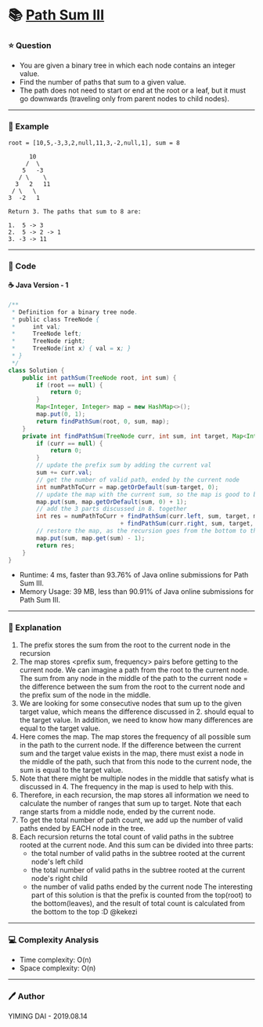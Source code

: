 # :books: [Path Sum III](https://leetcode.com/problems/path-sum-iii/)

### :star: Question

- You are given a binary tree in which each node contains an integer value.
- Find the number of paths that sum to a given value.
- The path does not need to start or end at the root or a leaf, but it must go downwards (traveling only from parent nodes to child nodes).

--- 

### :car: Example

```
root = [10,5,-3,3,2,null,11,3,-2,null,1], sum = 8

      10
     /  \
    5   -3
   / \    \
  3   2   11
 / \   \
3  -2   1

Return 3. The paths that sum to 8 are:

1.  5 -> 3
2.  5 -> 2 -> 1
3. -3 -> 11
```

---

### :hammer: Code

#### :coffee: Java Version - 1

```java
/**
 * Definition for a binary tree node.
 * public class TreeNode {
 *     int val;
 *     TreeNode left;
 *     TreeNode right;
 *     TreeNode(int x) { val = x; }
 * }
 */
class Solution {
    public int pathSum(TreeNode root, int sum) {
        if (root == null) {
            return 0;
        }
        Map<Integer, Integer> map = new HashMap<>();
        map.put(0, 1);
        return findPathSum(root, 0, sum, map);  
    }
    private int findPathSum(TreeNode curr, int sum, int target, Map<Integer, Integer> map) {
        if (curr == null) {
            return 0;
        }
        // update the prefix sum by adding the current val
        sum += curr.val;
        // get the number of valid path, ended by the current node
        int numPathToCurr = map.getOrDefault(sum-target, 0); 
        // update the map with the current sum, so the map is good to be passed to the next recursion
        map.put(sum, map.getOrDefault(sum, 0) + 1);
        // add the 3 parts discussed in 8. together
        int res = numPathToCurr + findPathSum(curr.left, sum, target, map)
                                + findPathSum(curr.right, sum, target, map);
        // restore the map, as the recursion goes from the bottom to the top
        map.put(sum, map.get(sum) - 1);
        return res;
    }
}
```

- Runtime: 4 ms, faster than 93.76% of Java online submissions for Path Sum III.
- Memory Usage: 39 MB, less than 90.91% of Java online submissions for Path Sum III.


---

### :pencil: Explanation

1. The prefix stores the sum from the root to the current node in the recursion
2. The map stores <prefix sum, frequency> pairs before getting to the current node. We can imagine a path from the root to the current node. The sum from any node in the middle of the path to the current node = the difference between the sum from the root to the current node and the prefix sum of the node in the middle.
3. We are looking for some consecutive nodes that sum up to the given target value, which means the difference discussed in 2. should equal to the target value. In addition, we need to know how many differences are equal to the target value.
4. Here comes the map. The map stores the frequency of all possible sum in the path to the current node. If the difference between the current sum and the target value exists in the map, there must exist a node in the middle of the path, such that from this node to the current node, the sum is equal to the target value.
5. Note that there might be multiple nodes in the middle that satisfy what is discussed in 4. The frequency in the map is used to help with this.
6. Therefore, in each recursion, the map stores all information we need to calculate the number of ranges that sum up to target. Note that each range starts from a middle node, ended by the current node.
7. To get the total number of path count, we add up the number of valid paths ended by EACH node in the tree.
8. Each recursion returns the total count of valid paths in the subtree rooted at the current node. And this sum can be divided into three parts:
   - the total number of valid paths in the subtree rooted at the current node's left child
   - the total number of valid paths in the subtree rooted at the current node's right child
   - the number of valid paths ended by the current node
The interesting part of this solution is that the prefix is counted from the top(root) to the bottom(leaves), and the result of total count is calculated from the bottom to the top :D
@kekezi

---

### :computer: Complexity Analysis

- Time complexity: O(n)
- Space complexity: O(n)

---

### :pen: Author

YIMING DAI - 2019.08.14
